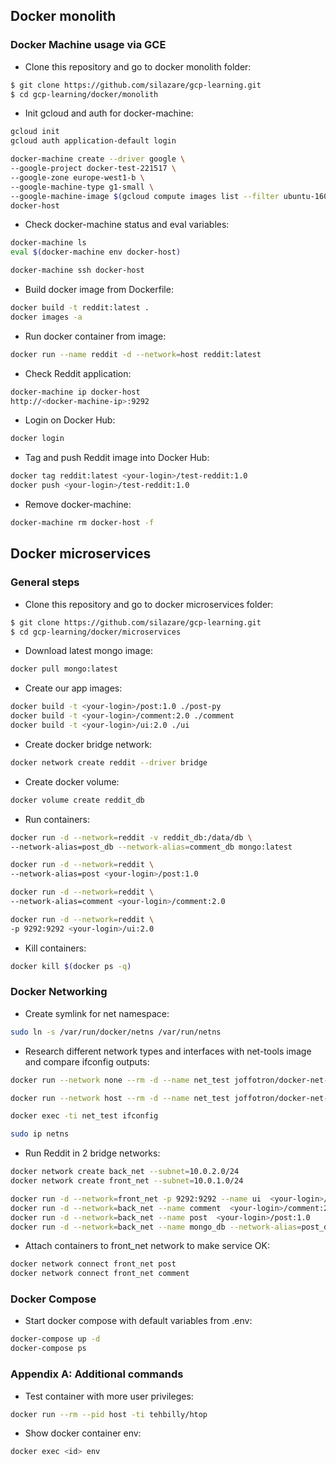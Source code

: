 ## Docker monolith

### Docker Machine usage via GCE

- Clone this repository and go to docker monolith folder:
```sh
$ git clone https://github.com/silazare/gcp-learning.git
$ cd gcp-learning/docker/monolith
```

- Init gcloud and auth for docker-machine:
```sh
gcloud init
gcloud auth application-default login

docker-machine create --driver google \
--google-project docker-test-221517 \
--google-zone europe-west1-b \
--google-machine-type g1-small \
--google-machine-image $(gcloud compute images list --filter ubuntu-1604-lts --uri) \
docker-host
```

- Check docker-machine status and eval variables:
```sh
docker-machine ls
eval $(docker-machine env docker-host)

docker-machine ssh docker-host
```

- Build docker image from Dockerfile:
```sh
docker build -t reddit:latest .
docker images -a
```

- Run docker container from image:
```sh
docker run --name reddit -d --network=host reddit:latest
```
- Check Reddit application:
```sh
docker-machine ip docker-host
http://<docker-machine-ip>:9292
```

- Login on Docker Hub:
```sh
docker login
```

- Tag and push Reddit image into Docker Hub:
```sh
docker tag reddit:latest <your-login>/test-reddit:1.0
docker push <your-login>/test-reddit:1.0
```

- Remove docker-machine:
```sh
docker-machine rm docker-host -f
```

## Docker microservices

### General steps

- Clone this repository and go to docker microservices folder:
```sh
$ git clone https://github.com/silazare/gcp-learning.git
$ cd gcp-learning/docker/microservices
```

- Download latest mongo image:
```sh
docker pull mongo:latest
```

- Create our app images:
```sh
docker build -t <your-login>/post:1.0 ./post-py
docker build -t <your-login>/comment:2.0 ./comment
docker build -t <your-login>/ui:2.0 ./ui
```
- Create docker bridge network:
```sh
docker network create reddit --driver bridge
```

- Create docker volume:
```sh
docker volume create reddit_db
```

- Run containers:
```sh
docker run -d --network=reddit -v reddit_db:/data/db \
--network-alias=post_db --network-alias=comment_db mongo:latest

docker run -d --network=reddit \
--network-alias=post <your-login>/post:1.0

docker run -d --network=reddit \
--network-alias=comment <your-login>/comment:2.0

docker run -d --network=reddit \
-p 9292:9292 <your-login>/ui:2.0
```

- Kill containers:
```sh
docker kill $(docker ps -q)
```

### Docker Networking

- Create symlink for net namespace:
```sh
sudo ln -s /var/run/docker/netns /var/run/netns
```

- Research different network types and interfaces with net-tools image and compare ifconfig outputs:
```sh
docker run --network none --rm -d --name net_test joffotron/docker-net-tools -c "sleep 100"

docker run --network host --rm -d --name net_test joffotron/docker-net-tools -c "sleep 100"

docker exec -ti net_test ifconfig

sudo ip netns
```

- Run Reddit in 2 bridge networks:
```sh
docker network create back_net --subnet=10.0.2.0/24
docker network create front_net --subnet=10.0.1.0/24

docker run -d --network=front_net -p 9292:9292 --name ui  <your-login>/ui:2.0
docker run -d --network=back_net --name comment  <your-login>/comment:2.0
docker run -d --network=back_net --name post  <your-login>/post:1.0
docker run -d --network=back_net --name mongo_db --network-alias=post_db --network-alias=comment_db mongo:latest
```
- Attach containers to front_net network to make service OK:
```sh
docker network connect front_net post
docker network connect front_net comment
```

### Docker Compose

- Start docker compose with default variables from .env:

```sh
docker-compose up -d
docker-compose ps
```

### Appendix A: Additional commands

- Test container with more user privileges:
```sh
docker run --rm --pid host -ti tehbilly/htop
```

- Show docker container env:
```sh
docker exec <id> env
```

